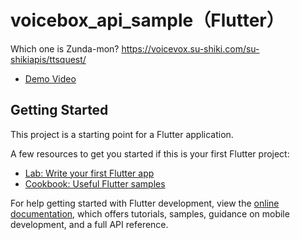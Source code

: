 # voicebox_api_sample（Flutter）

Which one is Zunda-mon?
https://voicevox.su-shiki.com/su-shikiapis/ttsquest/

- [Demo Video](https://vimeo.com/831399303/e97efd5827)

## Getting Started

This project is a starting point for a Flutter application.

A few resources to get you started if this is your first Flutter project:

- [Lab: Write your first Flutter app](https://docs.flutter.dev/get-started/codelab)
- [Cookbook: Useful Flutter samples](https://docs.flutter.dev/cookbook)

For help getting started with Flutter development, view the
[online documentation](https://docs.flutter.dev/), which offers tutorials,
samples, guidance on mobile development, and a full API reference.

